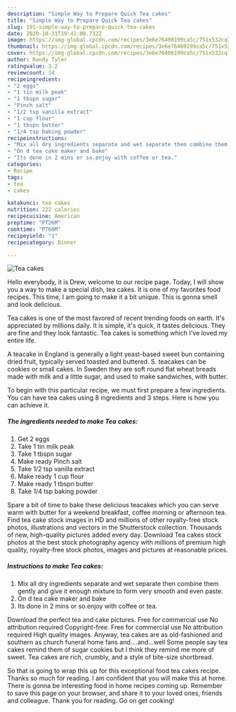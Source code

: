 ```yaml
---
description: "Simple Way to Prepare Quick Tea cakes"
title: "Simple Way to Prepare Quick Tea cakes"
slug: 191-simple-way-to-prepare-quick-tea-cakes
date: 2020-10-31T19:41:00.732Z
image: https://img-global.cpcdn.com/recipes/3e6e76400199ca5c/751x532cq70/tea-cakes-recipe-main-photo.jpg
thumbnail: https://img-global.cpcdn.com/recipes/3e6e76400199ca5c/751x532cq70/tea-cakes-recipe-main-photo.jpg
cover: https://img-global.cpcdn.com/recipes/3e6e76400199ca5c/751x532cq70/tea-cakes-recipe-main-photo.jpg
author: Randy Tyler
ratingvalue: 3.2
reviewcount: 14
recipeingredient:
- "2 eggs"
- "1 tin milk peak"
- "1 tbspn sugar"
- "Pinch salt"
- "1/2 tsp vanilla extract"
- "1 cup flour"
- "1 tbspn butter"
- "1/4 tsp baking powder"
recipeinstructions:
- "Mix all dry ingredients separate and wet separate then combine them gently and give it enough mixture to form very smooth and even paste."
- "On d tea cake maker and bake"
- "Its done in 2 mins or so.enjoy with coffee or tea."
categories:
- Recipe
tags:
- tea
- cakes

katakunci: tea cakes 
nutrition: 222 calories
recipecuisine: American
preptime: "PT26M"
cooktime: "PT60M"
recipeyield: "1"
recipecategory: Dinner

---
```



![Tea cakes](https://img-global.cpcdn.com/recipes/3e6e76400199ca5c/751x532cq70/tea-cakes-recipe-main-photo.jpg)

Hello everybody, it is Drew, welcome to our recipe page. Today, I will show you a way to make a special dish, tea cakes. It is one of my favorites food recipes. This time, I am going to make it a bit unique. This is gonna smell and look delicious.

Tea cakes is one of the most favored of recent trending foods on earth. It's appreciated by millions daily. It is simple, it's quick, it tastes delicious. They are fine and they look fantastic. Tea cakes is something which I've loved my entire life.

A teacake in England is generally a light yeast-based sweet bun containing dried fruit, typically served toasted and buttered. S. teacakes can be cookies or small cakes. In Sweden they are soft round flat wheat breads made with milk and a little sugar, and used to make sandwiches, with butter.


To begin with this particular recipe, we must first prepare a few ingredients. You can have tea cakes using 8 ingredients and 3 steps. Here is how you can achieve it.

<!--inarticleads1-->

##### The ingredients needed to make Tea cakes:

1. Get 2 eggs
1. Take 1 tin milk peak
1. Take 1 tbspn sugar
1. Make ready Pinch salt
1. Take 1/2 tsp vanilla extract
1. Make ready 1 cup flour
1. Make ready 1 tbspn butter
1. Take 1/4 tsp baking powder


Spare a bit of time to bake these delicious teacakes which you can serve warm with butter for a weekend breakfast, coffee morning or afternoon tea. Find tea cake stock images in HD and millions of other royalty-free stock photos, illustrations and vectors in the Shutterstock collection. Thousands of new, high-quality pictures added every day. Download Tea cakes stock photos at the best stock photography agency with millions of premium high quality, royalty-free stock photos, images and pictures at reasonable prices. 

<!--inarticleads2-->

##### Instructions to make Tea cakes:

1. Mix all dry ingredients separate and wet separate then combine them gently and give it enough mixture to form very smooth and even paste.
1. On d tea cake maker and bake
1. Its done in 2 mins or so.enjoy with coffee or tea.


Download the perfect tea and cake pictures. Free for commercial use No attribution required Copyright-free. Free for commercial use No attribution required High quality images. Anyway, tea cakes are as old-fashioned and southern as church funeral home fans and….and…well Some people say tea cakes remind them of sugar cookies but I think they remind me more of sweet. Tea cakes are rich, crumbly, and a style of bite-size shortbread. 

So that is going to wrap this up for this exceptional food tea cakes recipe. Thanks so much for reading. I am confident that you will make this at home. There is gonna be interesting food in home recipes coming up. Remember to save this page on your browser, and share it to your loved ones, friends and colleague. Thank you for reading. Go on get cooking!
